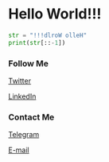 # Hello World!!!

```python
str = "!!!dlroW olleH"
print(str[::-1])
```

### Follow Me

[Twitter](https://twitter.com/atomixhawk)

[LinkedIn](https://www.linkedin.com/in/githinkm/)



### Contact Me

[Telegram](https://t.me/atomixhawk)

[E-mail](mailto:githinmanesh@gmail.com)


